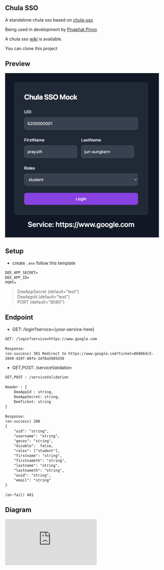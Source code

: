 ## Chula SSO
A standalone chula sso based on [chula-sso](https://account.it.chula.ac.th/wiki/doku.php)

Being used in development by [Piyaphat Pinyo](https://www.github.com/remove158)

A chula sso [wiki](https://account.it.chula.ac.th/wiki/doku.php?id=how_does_it_work) is available.

You can clone this project
## Preview
![img](./preview-1.png)
## Setup
- create `.env` follow this template
```
DEE_APP_SECRET=
DEE_APP_ID=
PORT=
```
> DeeAppSecret (default="test") </br>
> DeeAppId (default="test") </br>
> PORT (default="8080") 

## Endpoint
- GET: /login?service={your-service-here}
```
GET: /login?service=https://www.google.com

Response: 
(on-success) 301 Redirect to https://www.google.com?ticket=86966dc5-2049-428f-88fe-2d78a5985d38
```
- GET,POST: /serviceValidation

```
GET,POST : /serviceValidation

Header : {
	DeeAppId : string, 
	DeeAppSecret: string, 
	DeeTicket: string
}

Response: 
(on-success) 200
{ 
	"uid": "string",
	"username": "string",
	"gecos": "string",
	"disable":  false,
	"roles": ["student"],
	"firstname": "string",
	"firstnameth": "string",
	"lastname": "string",
	"lastnameth": "string",
	"ouid": "string",
	"email": "string"
}

(on-fail) 401

```
## Diagram 
![chula-sso](https://account.it.chula.ac.th/wiki/lib/plugins/plantuml/img.php?width=0&height=0&title=PlantUML%20Graph&align=&version=2011-07-16&md5=f8f62ed0420593df3f158216f286b820)
